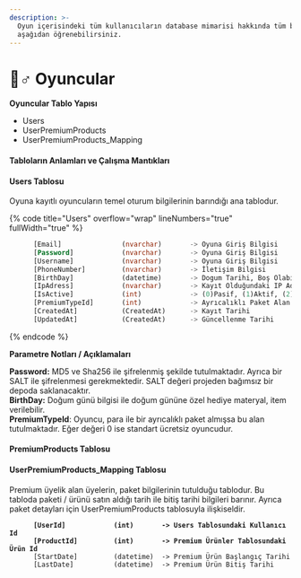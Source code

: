 ```yaml
---
description: >-
  Oyun içerisindeki tüm kullanıcıların database mimarisi hakkında tüm bilgileri
  aşağıdan öğrenebilirsiniz.
---
```


# 🦸♂ Oyuncular

**Oyuncular Tablo Yapısı**&#x20;

* Users
* UserPremiumProducts&#x20;
* UserPremiumProducts\_Mapping

#### Tabloların Anlamları ve Çalışma Mantıkları

#### **Users Tablosu**

Oyuna kayıtlı oyuncuların temel oturum bilgilerinin barındığı ana tablodur.

{% code title="Users" overflow="wrap" lineNumbers="true" fullWidth="true" %}
```sql
      [Email]               (nvarchar)       -> Oyuna Giriş Bilgisi
      [Password]            (nvarchar)       -> Oyuna Giriş Bilgisi
      [Username]            (nvarchar)       -> Oyuna Giriş Bilgisi
      [PhoneNumber]         (nvarchar)       -> İletişim Bilgisi
      [BirthDay]            (datetime)       -> Dogum Tarihi, Boş Olabilir
      [IpAdress]            (nvarchar)       -> Kayıt Olduğundaki IP Adresi
      [IsActive]            (int)            -> (0)Pasif, (1)Aktif, (2)VAC Ban
      [PremiumTypeId]       (int)            -> Ayrıcalıklı Paket Alan Oyuncuların Mapping ID Değeri
      [CreatedAt]           (CreatedAt)      -> Kayıt Tarihi    
      [UpdatedAt]           (CreatedAt)      -> Güncellenme Tarihi  
```
{% endcode %}

**Parametre Notları / Açıklamaları**

**Password:** MD5 ve Sha256 ile şifrelenmiş şekilde tutulmaktadır. Ayrıca bir SALT ile şifrelenmesi gerekmektedir. SALT değeri projeden bağımsız bir depoda saklanacaktır.\
**BirthDay:** Doğum günü bilgisi ile doğum gününe özel hediye materyal, item verilebilir. \
**PremiumTypeId**: Oyuncu, para ile bir ayrıcalıklı paket almışsa bu alan tutulmaktadır. Eğer değeri 0 ise standart ücretsiz oyuncudur.

#### PremiumProducts **Tablosu**



#### UserPremiumProducts\_Mapping **Tablosu**

Premium üyelik alan üyelerin, paket bilgilerinin tutulduğu tablodur. Bu tabloda paketi / ürünü satın aldığı tarih ile bitiş tarihi bilgileri barınır. Ayrıca paket detayları için UserPremiumProducts tablosuyla ilişkiseldir.

<pre class="language-sql" data-title="UserPremiumProducts_Mapping " data-line-numbers data-full-width="true"><code class="lang-sql"><strong>      [UserId]            (int)       -> Users Tablosundaki Kullanıcı Id
</strong><strong>      [ProductId]         (int)       -> Premium Ürünler Tablosundaki Ürün Id
</strong>      [StartDate]         (datetime)  -> Premium Ürün Başlangıç Tarihi
      [LastDate]          (datetime)  -> Premium Ürün Bitiş Tarihi
</code></pre>

